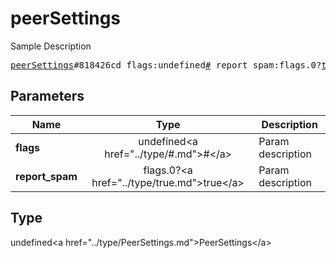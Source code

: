 # peerSettings

Sample Description

<pre>
<a href="../constructor/peerSettings.md">peerSettings</a>#818426cd flags:undefined<a href="../type/#.md">#</a> report_spam:flags.0?<a href="../type/true.md">true</a> = undefined<a href="../type/PeerSettings.md">PeerSettings</a>;
</pre>

## Parameters

| Name | Type | Description |
|------|:----:|-------------|
| **flags** | undefined&lt;a href=&#34;../type/#.md&#34;&gt;#&lt;/a&gt; | Param description |
| **report_spam** | flags.0?&lt;a href=&#34;../type/true.md&#34;&gt;true&lt;/a&gt; | Param description |

## Type

undefined&lt;a href=&#34;../type/PeerSettings.md&#34;&gt;PeerSettings&lt;/a&gt;
